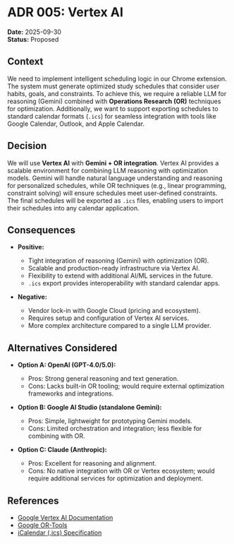 # ADR 005: Vertex AI

**Date:** 2025-09-30  
**Status:** Proposed  

## Context  
We need to implement intelligent scheduling logic in our Chrome extension. The system must generate optimized study schedules that consider user habits, goals, and constraints. To achieve this, we require a reliable LLM for reasoning (Gemini) combined with **Operations Research (OR)** techniques for optimization. Additionally, we want to support exporting schedules to standard calendar formats (`.ics`) for seamless integration with tools like Google Calendar, Outlook, and Apple Calendar.  

## Decision  
We will use **Vertex AI** with **Gemini + OR integration**. Vertex AI provides a scalable environment for combining LLM reasoning with optimization models. Gemini will handle natural language understanding and reasoning for personalized schedules, while OR techniques (e.g., linear programming, constraint solving) will ensure schedules meet user-defined constraints.  
The final schedules will be exported as `.ics` files, enabling users to import their schedules into any calendar application.  

## Consequences  
- **Positive:**  
  - Tight integration of reasoning (Gemini) with optimization (OR).  
  - Scalable and production-ready infrastructure via Vertex AI.  
  - Flexibility to extend with additional AI/ML services in the future.  
  - `.ics` export provides interoperability with standard calendar apps.  

- **Negative:**  
  - Vendor lock-in with Google Cloud (pricing and ecosystem).  
  - Requires setup and configuration of Vertex AI services.  
  - More complex architecture compared to a single LLM provider.  

## Alternatives Considered  
- **Option A: OpenAI (GPT-4.0/5.0):**  
  - Pros: Strong general reasoning and text generation.  
  - Cons: Lacks built-in OR tooling; would require external optimization frameworks and integrations.  

- **Option B: Google AI Studio (standalone Gemini):**  
  - Pros: Simple, lightweight for prototyping Gemini models.  
  - Cons: Limited orchestration and integration; less flexible for combining with OR.  

- **Option C: Claude (Anthropic):**  
  - Pros: Excellent for reasoning and alignment.  
  - Cons: No native integration with OR or Vertex ecosystem; would require additional services for optimization and deployment.  

## References  
- [Google Vertex AI Documentation](https://cloud.google.com/vertex-ai/docs)  
- [Google OR-Tools](https://developers.google.com/optimization)  
- [iCalendar (.ics) Specification](https://icalendar.org/RFC-Specifications/iCalendar-RFC-5545/)  
